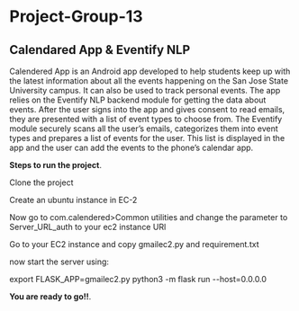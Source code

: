 # Project-Group-13

## Calendared App & Eventify NLP

Calendered App is an Android app developed to help students keep up with the latest information about all the events happening on the San Jose State University campus. It can also be used to track personal events. The app relies on the Eventify NLP backend module for getting the data about events. After the user signs into the app and gives consent to read emails, they are presented with a list of event types to choose from. The Eventify module securely scans all the user’s emails, categorizes them into event types and prepares a list of events for the user. This list is displayed in the app and the user can add the events to the phone’s calendar app.





__Steps to run the project__.

Clone the project 

Create an ubuntu instance in EC-2

Now go to com.calendered>Common utilities and change the parameter to Server_URL_auth to your ec2 instance URl

Go to your EC2 instance and copy gmailec2.py and requirement.txt 

now start the server using:

export FLASK_APP=gmailec2.py
python3 -m flask run --host=0.0.0.0

__You are ready to go!!__.
